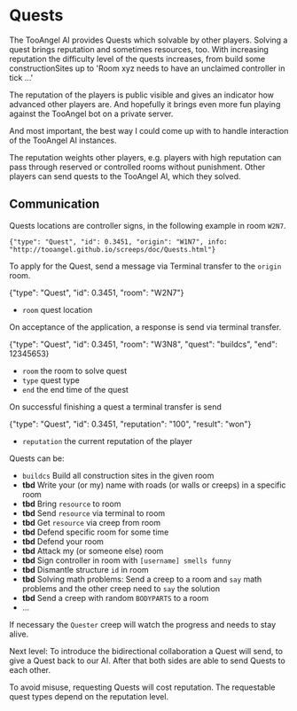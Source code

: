 # Quests

The TooAngel AI provides Quests which solvable by other players. Solving a
quest brings reputation and sometimes resources, too. With increasing reputation
the difficulty level of the quests increases, from build some constructionSites
up to 'Room xyz needs to have an unclaimed controller in tick ...'

The reputation of the players is public visible and gives an indicator how
advanced other players are. And hopefully it brings even more fun
playing against the TooAngel bot on a private server.

And most important, the best way I could come up with to handle interaction
of the TooAngel AI instances.

The reputation weights other players, e.g. players with high
reputation can pass through reserved or controlled rooms without punishment.
Other players can send quests to the TooAngel AI, which they solved.

## Communication

Quests locations are controller signs, in the following example in room `W2N7`.

    {"type": "Quest", "id": 0.3451, "origin": "W1N7", info: "http://tooangel.github.io/screeps/doc/Quests.html"}

To apply for the Quest, send a message via Terminal transfer to the `origin` room.

   {"type": "Quest", "id": 0.3451, "room": "W2N7"}

 - `room` quest location

On acceptance of the application, a response is send via terminal transfer.

   {"type": "Quest", "id": 0.3451, "room": "W3N8", "quest": "buildcs", "end": 12345653}

  - `room` the room to solve quest
  - `type` quest type
  - `end` the end time of the quest

On successful finishing a quest a terminal transfer is send

  {"type": "Quest", "id": 0.3451, "reputation": "100", "result": "won"}

 - `reputation` the current reputation of the player


Quests can be:
 - `buildcs` Build all construction sites in the given room
 - **tbd** Write your (or my) name with roads (or walls or creeps) in a specific room
 - **tbd** Bring `resource` to room
 - **tbd** Send `resource` via terminal to room
 - **tbd** Get `resource` via creep from room
 - **tbd** Defend specific room for some time
 - **tbd** Defend your room
 - **tbd** Attack my (or someone else) room
 - **tbd** Sign controller in room with `[username] smells funny`
 - **tbd** Dismantle structure `id` in room
 - **tbd** Solving math problems: Send a creep to a room and `say` math problems and the other creep need to `say` the solution
 - **tbd** Send a creep with random `BODYPARTS` to a room
 - ...

If necessary the `Quester` creep will watch the progress and needs to stay alive.

Next level:
To introduce the bidirectional collaboration a Quest will send, to give
a Quest back to our AI. After that both sides are able to send Quests to each other.

To avoid misuse, requesting Quests will cost reputation. The requestable
quest types depend on the reputation level.
